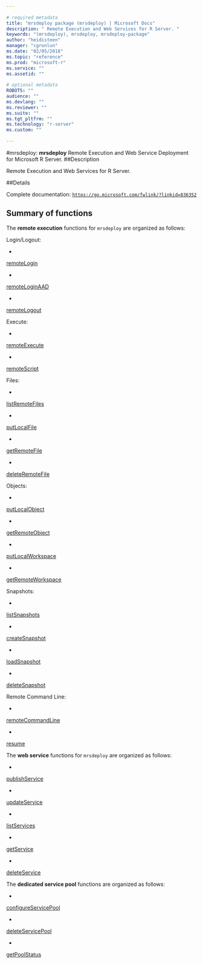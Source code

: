 ```yaml
--- 
 
# required metadata 
title: "mrsdeploy package (mrsdeploy) | Microsoft Docs" 
description: " Remote Execution and Web Services for R Server. " 
keywords: "(mrsdeploy), mrsdeploy, mrsdeploy-package" 
author: "heidisteen" 
manager: "cgronlun" 
ms.date: "02/05/2018" 
ms.topic: "reference" 
ms.prod: "microsoft-r" 
ms.service: "" 
ms.assetid: "" 
 
# optional metadata 
ROBOTS: "" 
audience: "" 
ms.devlang: "" 
ms.reviewer: "" 
ms.suite: "" 
ms.tgt_pltfrm: "" 
ms.technology: "r-server" 
ms.custom: "" 
 
--- 
```

 
 
 
 
 
 
 #mrsdeploy: **mrsdeploy** Remote Execution and Web Service Deployment for Microsoft R  Server. 
 ##Description
 
Remote Execution and Web Services for R Server.
 
 
 ##Details
 
Complete documentation: [`https://go.microsoft.com/fwlink/?linkid=836352`](https://go.microsoft.com/fwlink/?linkid=836352)

 
 
 ## Summary of functions 

 


The **remote execution** functions for `mrsdeploy` are organized as 
follows:

Login/Logout:



* 
 [remoteLogin](remoteLogin.md)

* 
 [remoteLoginAAD](remoteLoginAAD.md)

* 
 [remoteLogout](remoteLogout.md)



Execute:



* 
 [remoteExecute](remoteExecute.md)

* 
 [remoteScript](remoteScript.md)



Files:



* 
 [listRemoteFiles](listRemoteFiles.md)

* 
 [putLocalFile](putLocalFile.md)

* 
 [getRemoteFile](getRemoteFile.md)

* 
 [deleteRemoteFile](deleteRemoteFile.md)



Objects:



* 
 [putLocalObject](putLocalObject.md)

* 
 [getRemoteObject](getRemoteObject.md)

* 
 [putLocalWorkspace](putLocalWorkspace.md)

* 
 [getRemoteWorkspace](getRemoteWorkspace.md)



Snapshots:



* 
 [listSnapshots](listSnapshots.md)

* 
 [createSnapshot](createSnapshot.md)

* 
 [loadSnapshot](loadSnapshot.md)

* 
 [deleteSnapshot](deleteSnapshot.md)



Remote Command Line:



* 
 [remoteCommandLine](remoteCommandLine.md)

* 
 [resume](resume.md)



The **web service** functions for `mrsdeploy` are organized as 
follows:



* 
 [publishService](publishService.md)

* 
 [updateService](updateService.md)

* 
 [listServices](listServices.md)

* 
 [getService](getService.md)

* 
 [deleteService](deleteService.md)



The **dedicated service pool** functions are organized as follows:



* 
 [configureServicePool](ConfigureServicePool.md)

* 
 [deleteServicePool](DeleteServicePool.md)

* 
 [getPoolStatus](GetPoolStatus.md)


 
 
